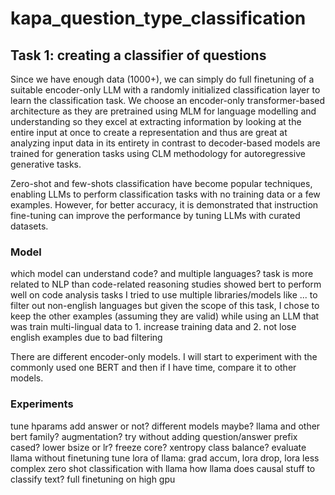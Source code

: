 # kapa_question_type_classification


## Task 1: creating a classifier of questions 

Since we have enough data (1000+), we can simply do full finetuning of a suitable encoder-only LLM with a randomly initialized classification layer to learn the classification task. We choose an encoder-only transformer-based architecture as they are pretrained using MLM for language modelling and understanding so they excel at extracting information by looking at the entire input at once to create a representation and thus are great at analyzing input data in its entirety in contrast to decoder-based models are trained for generation tasks using CLM methodology for autoregressive generative tasks. 

Zero-shot and few-shots classification have become popular techniques, enabling LLMs to perform classification tasks with no training data or a few examples. However, for better accuracy, it is demonstrated that instruction fine-tuning can improve the performance by tuning LLMs with curated datasets.


### Model 
which model can understand code? and multiple languages?
task is more related to NLP than code-related reasoning
studies showed bert to perform well on code analysis tasks
I tried to use multiple libraries/models like ... to filter out non-english languages but given the scope of this task, I chose to keep the other examples (assuming they are valid) while using an LLM that was train multi-lingual data to 1. increase training data and 2. not lose english examples due to bad filtering


There are different encoder-only models. I will start to experiment with the commonly used one BERT and then if I have time, compare it to other models.

### Experiments

tune hparams
add answer or not?
different models maybe?
 llama and other bert family?
augmentation?
try without adding question/answer prefix
cased?
lower bsize or lr? 
freeze core?
xentropy class balance?
evaluate llama without finetuning 
tune lora of llama: grad accum, lora drop, lora less complex
zero shot classification with llama
how llama does causal stuff to classify text?
full finetuning on high gpu
